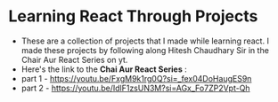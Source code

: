 # Learning React Through Projects

- These are a collection of projects that I made while learning react. I made these projects by following along Hitesh Chaudhary Sir in the Chair Aur React Series on yt.
- Here's the link to the **Chai Aur React Series** :
-   part 1 - https://youtu.be/FxgM9k1rg0Q?si=_fex04DoHaugES9n
-   part 2 - https://youtu.be/IdlF1zsUN3M?si=AGx_Fo7ZP2Vpt-Qh
